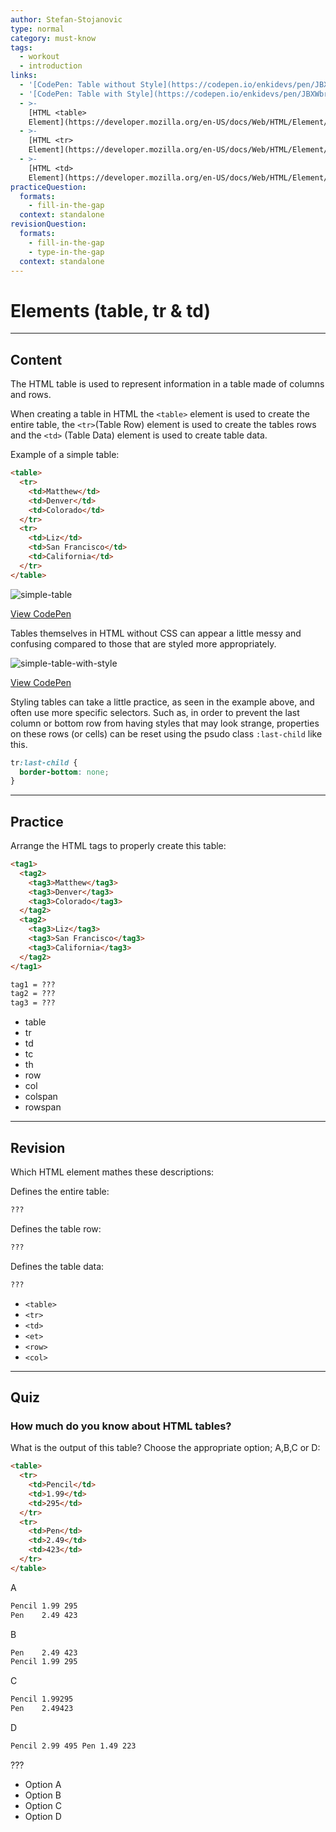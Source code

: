```yaml
---
author: Stefan-Stojanovic
type: normal
category: must-know
tags:
  - workout
  - introduction
links:
  - '[CodePen: Table without Style](https://codepen.io/enkidevs/pen/JBXWLL){code}'
  - '[CodePen: Table with Style](https://codepen.io/enkidevs/pen/JBXWbr){code}'
  - >-
    [HTML <table>
    Element](https://developer.mozilla.org/en-US/docs/Web/HTML/Element/table){documentation}
  - >-
    [HTML <tr>
    Element](https://developer.mozilla.org/en-US/docs/Web/HTML/Element/tr){documentation}
  - >-
    [HTML <td>
    Element](https://developer.mozilla.org/en-US/docs/Web/HTML/Element/td){documentation}
practiceQuestion:
  formats:
    - fill-in-the-gap
  context: standalone
revisionQuestion:
  formats:
    - fill-in-the-gap
    - type-in-the-gap
  context: standalone
---
```


# Elements (table, tr & td)


---

## Content

The HTML table is used to represent information in a table made of columns and rows.

When creating a table in HTML the `<table>` element is used to create the entire table, the `<tr>`(Table Row) element is used to create the tables rows and the `<td>` (Table Data) element is used to create table data.

Example of a simple table:

```html
<table>
  <tr>
    <td>Matthew</td>
    <td>Denver</td>
    <td>Colorado</td>
  </tr>
  <tr>
    <td>Liz</td>
    <td>San Francisco</td>
    <td>California</td>
  </tr>
</table>
```

![simple-table](https://img.enkipro.com/33ef82776c50d6e9cbb00bc6b503a836.png)

[View CodePen](https://codepen.io/enkidevs/pen/JBXWLL)

Tables themselves in HTML without CSS can appear a little messy and confusing compared to those that are styled more appropriately.

![simple-table-with-style](https://img.enkipro.com/4650ccb27aa2d9774c578221097c1ddb.png)

[View CodePen](https://codepen.io/enkidevs/pen/JBXWbr)

Styling tables can take a little practice, as seen in the example above, and often use more specific selectors. Such as, in order to prevent the last column or bottom row from having styles that may look strange, properties on these rows (or cells) can be reset using the psudo class `:last-child` like this.

```css
tr:last-child {
  border-bottom: none;
}
```


---

## Practice

Arrange the HTML tags to properly create this table:

```html
<tag1>
  <tag2>
    <tag3>Matthew</tag3>
    <tag3>Denver</tag3>
    <tag3>Colorado</tag3>
  </tag2>
  <tag2>
    <tag3>Liz</tag3>
    <tag3>San Francisco</tag3>
    <tag3>California</tag3>
  </tag2>
</tag1>
```

```html
tag1 = ???
tag2 = ???
tag3 = ???
```

- table
- tr
- td
- tc
- th
- row
- col
- colspan
- rowspan


---

## Revision

Which HTML element mathes these descriptions:

Defines the entire table:

```html
???
```

Defines the table row:

```html
???
```

Defines the table data:
```html
???
```

- `<table>`
- `<tr>`
- `<td>`
- `<et>`
- `<row>`
- `<col>`


---

## Quiz

### How much do you know about HTML tables?


What is the output of this table?
Choose the appropriate option; A,B,C or D:

```html
<table>
  <tr>
    <td>Pencil</td>
    <td>1.99</td>
    <td>295</td>
  </tr>
  <tr>
    <td>Pen</td>
    <td>2.49</td>
    <td>423</td>
  </tr>
</table>
```

A

```html
Pencil 1.99 295
Pen    2.49 423
```

B

```html
Pen    2.49 423
Pencil 1.99 295
```

C

```html
Pencil 1.99295
Pen    2.49423
```

D

```html
Pencil 2.99 495 Pen 1.49 223
```

???

- Option A
- Option B
- Option C
- Option D
